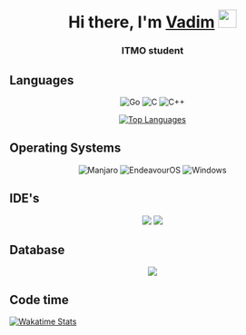 <h1 align="center">Hi there, I'm <a href="https://t.me/lipipidron" target="_blank">Vadim</a> 
<img src="https://github.com/blackcater/blackcater/raw/main/images/Hi.gif" height="32"/></h1>
<h3 align="center">ITMO student</h3>

## Languages
<p align="center">
  <img src="https://img.shields.io/badge/go-%2300ADD8.svg?style=for-the-badge&logo=go&logoColor=white" alt="Go" />
  <img src="https://img.shields.io/badge/c-%2300599C.svg?style=for-the-badge&logo=c&logoColor=white" alt="C" />
  <img src="https://img.shields.io/badge/c++-%2300599C.svg?style=for-the-badge&logo=c%2B%2B&logoColor=white" alt="C++" />
</p>
<p align="center">
  <a href="https://github.com/lipipidron/github-readme-stats">
    <img src="https://github-readme-stats.vercel.app/api/top-langs/?username=lipipidron" alt="Top Languages" />
  </a>
</p>

## Operating Systems
<p align="center">
  <img src="https://img.shields.io/badge/Manjaro-35BF5C?style=for-the-badge&logo=Manjaro&logoColor=white" alt="Manjaro" />
  <img src="https://img.shields.io/badge/EndeavourOS-0F73B4?style=for-the-badge&logo=Arch-Linux&logoColor=white" alt="EndeavourOS" />
  <img src="https://img.shields.io/badge/Windows-0078D6?style=for-the-badge&logo=windows&logoColor=white" alt="Windows" />
</p>

## IDE's
<p align="center">
  <img src="https://img.shields.io/badge/CLion-black?style=for-the-badge&logo=clion&logoColor=white" />
  <img src="https://img.shields.io/badge/GoLand-0f0f0f?&style=for-the-badge&logo=goland&logoColor=white" />
</p>

## Database

<p align="center">
  <img src="https://img.shields.io/badge/postgres-%23316192.svg?style=for-the-badge&logo=postgresql&logoColor=white" />
</p>


## Code time
<!--START_SECTION:waka-->
[![Wakatime Stats](https://github-readme-stats.vercel.app/api/wakatime?username=lipipidron&layout=compact)](https://github.com/anuraghazra/github-readme-stats)
<!--END_SECTION:waka-->

